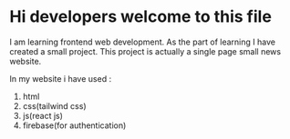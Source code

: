 # Hi developers welcome to this file
I am learning frontend web development. As the part of learning I have created a small project. This project is actually a single page small news website.

In my website i have used :
1. html
2. css(tailwind css)
3. js(react js)
4. firebase(for authentication)
